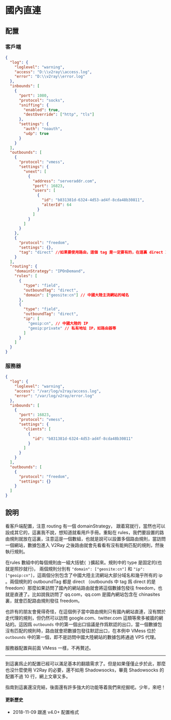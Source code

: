 # 國內直連

## 配置

### 客戶端

```json
{
  "log": {
    "loglevel": "warning",
    "access": "D:\\v2ray\\access.log",
    "error": "D:\\v2ray\\error.log"
  },
  "inbounds": [
    {
      "port": 1080,
      "protocol": "socks",
      "sniffing": {
        "enabled": true,
        "destOverride": ["http", "tls"]
      },
      "settings": {
        "auth": "noauth",
        "udp": true
      }
    }
  ],
  "outbounds": [
    {
      "protocol": "vmess",
      "settings": {
        "vnext": [
          {
            "address": "serveraddr.com",
            "port": 16823,  
            "users": [
              {
                "id": "b831381d-6324-4d53-ad4f-8cda48b30811",
                "alterId": 64
              }
            ]
          }
        ]
      }
    },
    {
      "protocol": "freedom",
      "settings": {},
      "tag": "direct" //如果要使用路由，這個 tag 是一定要有的，在這裏 direct 就是 freedom 的一個標號，在路由中說 direct V2Ray 就知道是這裏的 freedom 了
    }    
  ],
  "routing": {
    "domainStrategy": "IPOnDemand",
    "rules": [
      {
        "type": "field",
        "outboundTag": "direct",
        "domain": ["geosite:cn"] // 中國大陸主流網站的域名
      },
      {
        "type": "field",
        "outboundTag": "direct",
        "ip": [
          "geoip:cn", // 中國大陸的 IP
          "geoip:private" // 私有地址 IP，如路由器等
        ]
      }
    ]
  }
}
```

### 服務器

```json
{
  "log": {
    "loglevel": "warning",
    "access": "/var/log/v2ray/access.log",
    "error": "/var/log/v2ray/error.log"
  },
  "inbounds": [
    {
      "port": 16823,
      "protocol": "vmess",    
      "settings": {
        "clients": [
          {
            "id": "b831381d-6324-4d53-ad4f-8cda48b30811"
          }
        ]
      }
    }
  ],
  "outbounds": [
    {
      "protocol": "freedom",
      "settings": {}
    }
  ]
}
```

## 說明

看客戶端配置，注意 routing 有一個 domainStrategy， 跟着寫就行，當然也可以設成其它的，這裏我不說，想知道就看用戶手冊。重點在 rules，我們要設置的路由規則就放在這裏，注意這是一個數組，也就是說可以設置多個路由規則，當訪問一個網站，數據包進入 V2Ray 之後路由就會先看看有沒有能夠匹配的規則，然後執行規則。

在rules 數組中的每個規則由一組大括號`{ }`擴起來。規則中的 type 是固定的(也就是照抄就行)， 兩個規則分別有 `"domain": ["geosite:cn"]` 和 `"ip": ["geoip:cn"]`，這兩個分別包含了中國大陸主流網站大部分域名和幾乎所有的 ip 。兩個規則的 outboundTag 都是 direct （outbounds 中 tag 爲 direct 的是 freedom）那麼如果訪問了國內的網站路由就會將這個數據包發往 freedom，也就是直連了。比如說我訪問了 qq.com，qq.com 是國內網站包含在 chinasites 裏，就會匹配路由規則發往 freedom。

也許有的朋友會覺得奇怪，在這個例子當中路由規則只有國內網站直連，沒有關於走代理的規則，但仍然可以訪問 google.com、twitter.com 這類等衆多被牆的網站的。這因爲 `outbounds` 中的第一個出口協議是作爲默認的出口，當一個數據包沒有匹配的規則時，路由就會把數據包發往默認出口，在本例中 VMess 位於 `outbounds` 中的第一個，即不是訪問中國大陸網站的數據包將通過 VPS 代理。

服務器配置與前面 VMess 一樣，不再贅述。

-----
到這裏爲止的配置已經可以滿足基本的翻牆需求了。但是如果僅僅止步於此，那麼也沒什麼使用 V2Ray 的必要，還不如用 Shadowsocks，畢竟 Shadowsocks 的配置不過 10 行，網上文章又多。

指南到這裏還沒完結，後面還有許多強大的功能等着我們來挖掘呢。少年，來吧！

#### 更新歷史

- 2018-11-09 跟進 v4.0+ 配置格式
